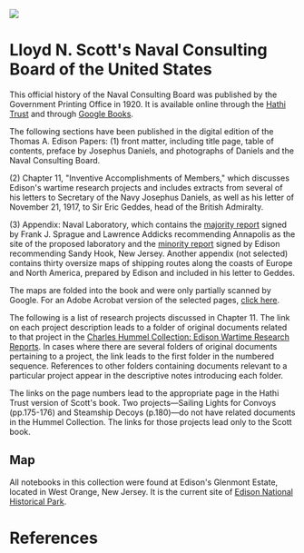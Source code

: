 <a href="https://juncture-digital.org"><img src="https://juncture-digital.org/images/ve-button.png"></a>

<param ve-config 
       title="Edison and the Naval Consulting Board"
       author="Erin Mustard"
       banner="https://edison.rutgers.edu/templates/sas-red/images/rutgers/red_banner.png" 
       layout="vertical">

<!-- Entities discussed throughout the essay are typically defined before the essay text and
     are thus available in all text.  Entity identifiers (QIDs) can be found in either
     Wikipedia or Wikidata (https://www.wikidata.org)> -->
 <param title="Lloyd N. Scott">
 <param title="Thomas A. Edison" eid="Q8743" aliases="Edison's">
 <param title="Josephus Daniels" eid="Q103853330" aliases="Daniels">
 <param title="Frank J. Sprague" eid="Q1343169">
 <param title="Lawrence Addicks" eid="Q23198594">
 <param title="Naval Consulting Board" eid="Q17012131">
 <param title="Sir Eric Geddes" eid="Q959198" aliases="Geddes">
 <param title="Annapolis" eid="Q28271">
 <param title="Sandy Hook, New Jersey" eid="Q1028611">

# Lloyd N. Scott's Naval Consulting Board of the United States

This official history of the Naval Consulting Board was published by the Government Printing Office in 1920. It is available online through the [Hathi Trust](http://catalog.hathitrust.org/Record/001622838_) and through [Google Books](http://books.google.com/books?id=ZMdBAAAAIAAJ&source=gbs_ViewAPI). 

<param ve-image
       manifest="https://edisondigital.rutgers.edu/iiif/X128D">

The following sections have been published in the digital edition of the Thomas A. Edison Papers: 
(1) front matter, including title page, table of contents, preface by Josephus Daniels, and photographs of Daniels and the Naval Consulting Board. 

<param ve-image 
       manifest="https://edisondigital.rutgers.edu/iiif/X128D005">
<param ve-image 
       manifest="https://edisondigital.rutgers.edu/iiif/X128D005$2">

(2) Chapter 11, "Inventive Accomplishments of Members," which discusses Edison's wartime research projects and includes extracts from several of his letters to Secretary of the Navy Josephus Daniels, as well as his letter of November 21, 1917, to Sir Eric Geddes, head of the British Admiralty. 

<param ve-image 
       manifest="https://edisondigital.rutgers.edu/iiif/X128D164">

<param ve-image 
       manifest="https://edisondigital.rutgers.edu/iiif/X128D167">

<param ve-image 
       manifest="https://edisondigital.rutgers.edu/iiif/X128D171">

<param ve-image 
       manifest="https://edisondigital.rutgers.edu/iiif/X128D172">

<param ve-image 
       manifest="https://edisondigital.rutgers.edu/iiif/X128D180">

<param ve-image 
       manifest="https://edisondigital.rutgers.edu/iiif/X128D185">

<param ve-image 
       manifest="https://edisondigital.rutgers.edu/iiif/X128D191A">

<param ve-image 
       manifest="https://edisondigital.rutgers.edu/iiif/X128D191B">

(3) Appendix: Naval Laboratory, which contains the [majority report](https://edisondigital.rutgers.edu/document/X128D225) signed by Frank J. Sprague and Lawrence Addicks recommending Annapolis as the site of the proposed laboratory and the [minority report](https://edisondigital.rutgers.edu/document/X128D230) signed by Edison recommending Sandy Hook, New Jersey. Another appendix (not selected) contains thirty oversize maps of shipping routes along the coasts of Europe and North America, prepared by Edison and included in his letter to Geddes.

<param ve-image 
       manifest="https://edisondigital.rutgers.edu/iiif/X128D225">

<param ve-image 
       manifest="https://edisondigital.rutgers.edu/iiif/X128D230">

The maps are folded into the book and were only partially scanned by Google. For an Adobe Acrobat version of the selected pages, [click here](http://edison.rutgers.edu/Scott.pdf).


The following is a list of research projects discussed in Chapter 11. The link on each project description leads to a folder of original documents related to that project in the [Charles Hummel Collection: Edison Wartime Research Reports](https://edisondigital.rutgers.edu/folder/X128C). In cases where there are several folders of original documents pertaining to a project, the link leads to the first folder in the numbered sequence. References to other folders containing documents relevant to a particular project appear in the descriptive notes introducing each folder.

The links on the page numbers lead to the appropriate page in the Hathi Trust version of Scott's book. Two projects—Sailing Lights for Convoys (pp.175-176) and Steamship Decoys (p.180)—do not have related documents in the Hummel Collection. The links for those projects lead only to the Scott book.



## Map

All notebooks in this collection were found at Edison's Glenmont Estate, located in West Orange, New Jersey. It is the current site of [Edison National Historical Park](https://www.nps.gov/edis/index.htm). 
<param ve-entity eid="Q932601" title="West Orange, New Jersey">
<param ve-map center="Q932601 zoom="10" prefer-geojson>

# References
